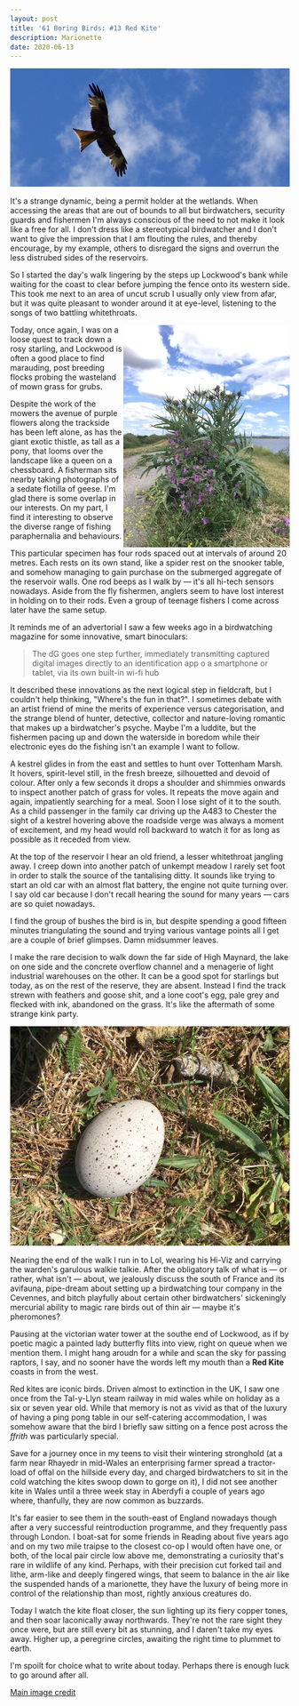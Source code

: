```yaml
---
layout: post
title: '61 Boring Birds: #13 Red Kite'
description: Marionette
date: 2020-06-13
---
```

![red kite](/assets/img/red-kite.jpg)

It's a strange dynamic, being a permit holder at the wetlands. When accessing the areas that are out of bounds to all but birdwatchers, security guards and fishermen I'm always conscious of the need to not make it look like a free for all. I don't dress like a stereotypical birdwatcher and I don't want to give the impression that I am flouting the rules, and thereby encourage, by my example, others to disregard the signs and overrun the less distrubed sides of the reservoirs.

So I started the day's walk lingering by the steps up Lockwood's bank while waiting for the coast to clear before jumping the fence onto its western side. This took me next to an area of uncut scrub I usually only view from afar, but it was quite pleasant to wonder around it at eye-level, listening to the songs of two battling whitethroats. 

<img src="/assets/img/thistle.jpg" style="float: right" />

Today, once again, I was on a loose quest to track down a rosy starling, and Lockwood is often a good place to find marauding, post breeding flocks probing the wasteland of mown grass for grubs. 

Despite the work of the mowers the avenue of purple flowers along the trackside has been left alone, as has the giant exotic thistle, as tall as a pony, that looms over the landscape like a queen on a chessboard. A fisherman sits nearby taking photographs of a sedate flotilla of geese. I'm glad there is some overlap in our interests. On my part, I find it interesting to observe the diverse range of fishing paraphernalia and behaviours. 

This particular specimen has four rods spaced out at intervals of around 20 metres. Each rests on its own stand, like a spider rest on the snooker table, and somehow managing to gain purchase on the submerged aggregate of the reservoir walls. One rod beeps as I walk by &mdash; it's all hi-tech sensors nowadays. Aside from the fly fishermen, anglers seem to have lost interest in holding on to their rods. Even a group of teenage fishers I come across later have the same setup. 

It reminds me of an advertorial I saw a few weeks ago in a birdwatching magazine for some innovative, smart binoculars:

> The dG goes one step further, immediately transmitting captured digital images directly to an identification app o a smartphone or tablet, via its own built-in wi-fi hub

It described these innovations as the next logical step in fieldcraft, but I couldn't help thinking, "Where's the fun in that?". I sometimes debate with an artist friend of mine the merits of experience versus categorisation, and the strange blend of hunter, detective, collector and nature-loving romantic that makes up a birdwatcher's psyche. Maybe I'm a luddite, but the fishermen pacing up and down the waterside in boredom while their electronic eyes do the fishing isn't an example I want to follow.

A kestrel glides in from the east and settles to hunt over Tottenham Marsh. It hovers, spirit-level still, in the fresh breeze, silhouetted and devoid of colour. After only a few seconds it drops a shoulder and shimmies onwards to inspect another patch of grass for voles. It repeats the move again and again, impatiently searching for a meal. Soon I lose sight of it to the south. As a child passenger in the family car driving up the A483 to Chester the sight of a kestrel hovering above the roadside verge was always a moment of excitement, and my head would roll backward to watch it for as long as possible as it receded from view.

At the top of the reservoir I hear an old friend, a lesser whitethroat jangling away. I creep down into another patch of unkempt meadow I rarely set foot in order to stalk the source of the tantalising ditty. It sounds like trying to start an old car with an almost flat battery, the engine not quite turning over. I say old car because I don't recall hearing the sound for many years &mdash; cars are so quiet nowadays.

I find the group of bushes the bird is in, but despite spending a good fifteen minutes triangulating the sound and trying various vantage points all I get are a couple of brief glimpses. Damn midsummer leaves.

I make the rare decision to walk down the far side of High Maynard, the lake on one side and the concrete overflow channel and a menagerie of light industrial warehouses on the other. It can be a good spot for starlings but today, as on the rest of the reserve, they are absent. Instead I find the track strewn with feathers and goose shit, and a lone coot's egg, pale grey and flecked with ink, abandoned on the grass. It's like the aftermath of some strange kink party.

![coot egg](/assets/img/coot-egg.jpg)

Nearing the end of the walk I run in to Lol, wearing his Hi-Viz and carrying the warden's garulous walkie talkie. After the obligatory talk of what is &mdash; or rather, what isn't &mdash; about, we jealously discuss the south of France and its avifauna, pipe-dream about setting up a birdwatching tour company in the Cevennes, and bitch playfully about certain other birdwatchers' sickeningly mercurial ability to magic rare birds out of thin air &mdash; maybe it's pheromones?

Pausing at the victorian water tower at the southe end of Lockwood, as if by poetic magic a painted lady butterfly flits into view, right on queue when we mention them. I might hang aroudn for a while and scan the sky for passing raptors, I say, and no sooner have the words left my mouth than a **Red Kite** coasts in from the west.

Red kites are iconic birds. Driven almost to extinction in the UK, I saw one once from the Tal-y-Llyn steam railway in mid wales while on holiday as a six or seven year old. While that memory is not as vivid as that of the luxury of having a ping pong table in our self-catering accommodation, I was somehow aware that the bird I briefly saw sitting on a fence post across the _ffrith_ was particularly special.

Save for a journey once in my teens to visit their wintering stronghold (at a farm near Rhayedr in mid-Wales an enterprising farmer spread a tractor-load of offal on the hillside every day, and charged birdwatchers to sit in the cold watching the kites swoop down to gorge on it), I did not see another kite in Wales until a three week stay in Aberdyfi a couple of years ago where, thanfully, they are now common as buzzards.

It's far easier to see them in the south-east of England nowadays though after a very successful reintroduction programme, and they frequently pass through London. I boat-sat for some friends in Reading about five years ago and on my two mile traipse to the closest co-op I would often have one, or both, of the local pair circle low above me, demonstrating a curiosity that's rare in wildlife of any kind. Perhaps, with their precision cut forked tail and lithe, arm-like and deeply fingered wings, that seem to balance in the air like the suspended hands of a marionette, they have the luxury of being more in control of the relationship than most, rightly anxious creatures do.

Today I watch the kite float closer, the sun lighting up its fiery copper tones, and then soar laconically away northwards. They're not the rare sight they once were, but are still every bit as stunning, and I daren't take my eyes away. Higher up, a peregrine circles, awaiting the right time to plummet to earth.

I'm spoilt for choice what to write about today. Perhaps there is enough luck to go around after all.

[Main image credit](https://www.flickr.com/photos/davehamster/34682330005)
